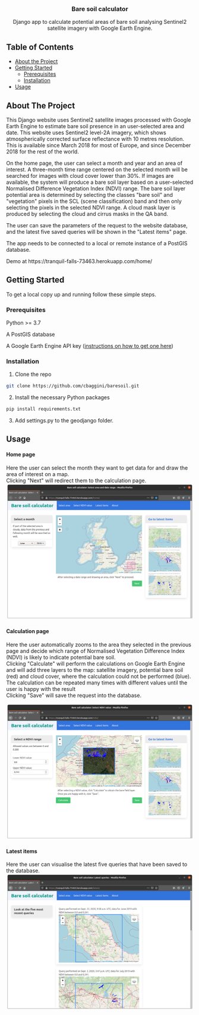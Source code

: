 <p align="center">

  <h3 align="center">Bare soil calculator</h3>

  <p align="center">
    Django app to calculate potential areas of bare soil analysing Sentinel2 satellite imagery with Google Earth Engine.
  </p>
</p>



<!-- TABLE OF CONTENTS -->
## Table of Contents

* [About the Project](#about-the-project)
* [Getting Started](#getting-started)
  * [Prerequisites](#prerequisites)
  * [Installation](#installation)
* [Usage](#usage)


<!-- ABOUT THE PROJECT -->
## About The Project

<p>This Django website uses Sentinel2 satellite images processed with Google Earth Engine to estimate bare soil presence in an user-selected area and date. 
This website uses Sentinel2 level-2A imagery, which shows atmospherically corrected surface reflectance with 10 metres resolution.
This is available since March 2018 for most of Europe, and since December 2018 for the rest of the world.</p>

<p>On the home page, the user can select a month and year and an area of interest. A three-month time range centered on the selected month will be searched for images
with cloud cover lower than 30%. If images are available, the system will produce a bare soil layer based on a user-selected Normalised Difference Vegetation Index (NDVI) range.
The bare soil layer potential area is determined by selecting the classes "bare soil" and "vegetation" pixels in the SCL (scene classification) band and then only selecting the 
pixels in the selected NDVI range. A cloud mask layer is produced by selecting the cloud and cirrus masks in the QA band.</p>

<p>The user can save the parameters of the request to the website database, and the latest five saved queries will be shown in the "Latest items" page.</p>
<p>The app needs to be connected to a local or remote instance of a PostGIS database.</p>
<p>Demo at https://tranquil-falls-73463.herokuapp.com/home/</p>

<!-- GETTING STARTED -->
## Getting Started

To get a local copy up and running follow these simple steps.

### Prerequisites

Python >= 3.7<br>

A PostGIS database<br>

A Google Earth Engine API key ([instructions on how to get one here](https://developers.google.com/earth-engine/guides/app_key))


### Installation

1. Clone the repo
```sh
git clone https://github.com/cbaggini/baresoil.git
```
2. Install the necessary Python packages
```sh
pip install requirements.txt
```
3. Add settings.py to the geodjango folder.  

<!-- USAGE EXAMPLES -->
## Usage

#### Home page

Here the user can select the month they want to get data for and draw the area of interest on a map.<br>
Clicking "Next" will redirect them to the calculation page.
![alt text](https://github.com/cbaggini/baresoil/blob/master/home.png?raw=true)

#### Calculation page

Here the user automatically zooms to the area they selected in the previous page and decide which range of Normalised Vegetation Difference Index (NDVI) is likely to indicate potential bare soil.<br>
Clicking "Calculate" will perform the calculations on Google Earth Engine and will add three layers to the map: satellite imagery, potential bare soil (red) and cloud cover, where the calculation could not be performed (blue).<br>
The calculation can be repeated many times with different values until the user is happy with the result <br>
Clicking "Save" will save the request into the database.

![alt text](https://github.com/cbaggini/baresoil/blob/master/ndvi.png?raw=true)

#### Latest items

Here the user can visualise the latest five queries that have been saved to the database.<br>
![alt text](https://github.com/cbaggini/baresoil/blob/master/latest.png?raw=true)
